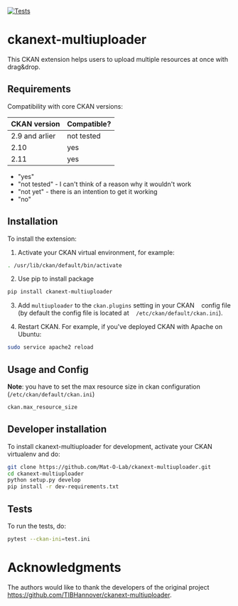 [![Tests](https://github.com/Mat-O-Lab/ckanext-multiuploader/actions/workflows/test.yml/badge.svg)](https://github.com/Mat-O-Lab/ckanext-multiuploader/actions/workflows/test.yml)


# ckanext-multiuploader

This CKAN extension helps users to upload multiple resources at once with drag&drop. 


## Requirements

Compatibility with core CKAN versions:

| CKAN version    | Compatible?   |
| --------------- | ------------- |
| 2.9 and arlier  | not tested    |
| 2.10             | yes    |
| 2.11            | yes    |

* "yes"
* "not tested" - I can't think of a reason why it wouldn't work
* "not yet" - there is an intention to get it working
* "no"


## Installation

To install the extension:

1. Activate your CKAN virtual environment, for example:
```bash
. /usr/lib/ckan/default/bin/activate
```
2. Use pip to install package
```bash
pip install ckanext-multiuploader
```
3. Add `multiuploader` to the `ckan.plugins` setting in your CKAN
   config file (by default the config file is located at
   `/etc/ckan/default/ckan.ini`).

4. Restart CKAN. For example, if you've deployed CKAN with Apache on Ubuntu:
```bash
sudo service apache2 reload
```

## Usage and Config

**Note**: you have to set the max resource size in ckan configuration (`/etc/ckan/default/ckan.ini`)
```bash
ckan.max_resource_size
```

## Developer installation

To install ckanext-multiuploader for development, activate your CKAN virtualenv and
do:
```bash
git clone https://github.com/Mat-O-Lab/ckanext-multiuploader.git
cd ckanext-multiuploader
python setup.py develop
pip install -r dev-requirements.txt
```

## Tests

To run the tests, do:
```bash
pytest --ckan-ini=test.ini
```

# Acknowledgments
The authors would like to thank the developers of the original project https://github.com/TIBHannover/ckanext-multiuploader.
